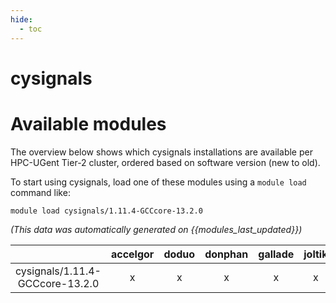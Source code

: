 ```yaml
---
hide:
  - toc
---
```


cysignals
=========

# Available modules


The overview below shows which cysignals installations are available per HPC-UGent Tier-2 cluster, ordered based on software version (new to old).

To start using cysignals, load one of these modules using a `module load` command like:

```shell
module load cysignals/1.11.4-GCCcore-13.2.0
```

*(This data was automatically generated on {{modules_last_updated}})*

| |accelgor|doduo|donphan|gallade|joltik|litleo|shinx|
| :---: | :---: | :---: | :---: | :---: | :---: | :---: | :---: |
|cysignals/1.11.4-GCCcore-13.2.0|x|x|x|x|x|x|x|
